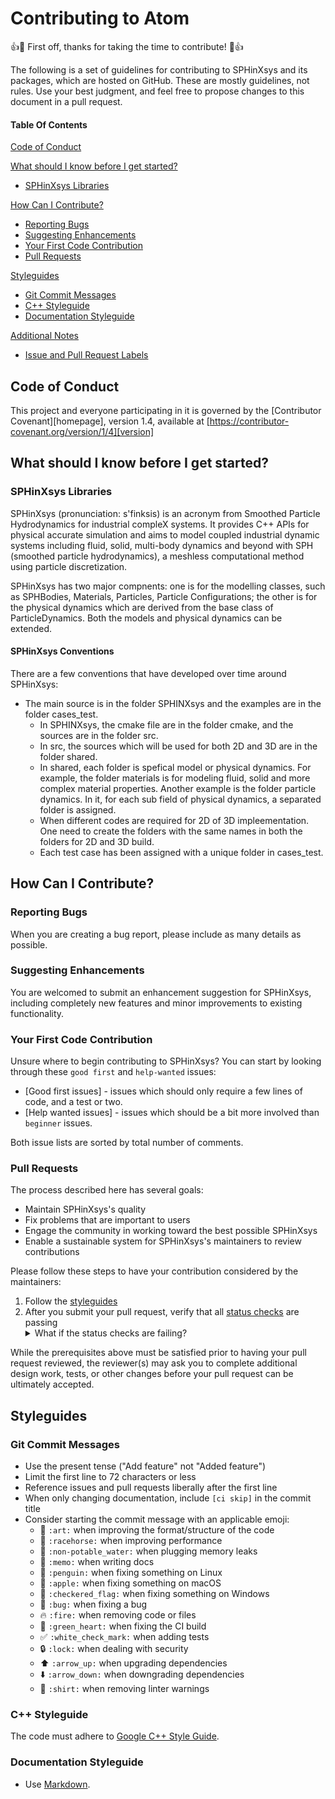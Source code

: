 # Contributing to Atom

:+1::tada: First off, thanks for taking the time to contribute! :tada::+1:

The following is a set of guidelines for contributing to SPHinXsys and its packages, 
which are hosted on GitHub. These are mostly guidelines, not rules. 
Use your best judgment, and feel free to propose changes to this document in a pull request.

#### Table Of Contents

[Code of Conduct](#code-of-conduct)

[What should I know before I get started?](#what-should-i-know-before-i-get-started)
  * [SPHinXsys Libraries](#sphinxsys-libraries)

[How Can I Contribute?](#how-can-i-contribute)
  * [Reporting Bugs](#reporting-bugs)
  * [Suggesting Enhancements](#suggesting-enhancements)
  * [Your First Code Contribution](#your-first-code-contribution)
  * [Pull Requests](#pull-requests)

[Styleguides](#styleguides)
  * [Git Commit Messages](#git-commit-messages)
  * [C++ Styleguide](#javascript-styleguide)
  * [Documentation Styleguide](#documentation-styleguide)

[Additional Notes](#additional-notes)
  * [Issue and Pull Request Labels](#issue-and-pull-request-labels)

## Code of Conduct

This project and everyone participating in it is governed by the [Contributor Covenant][homepage], 
version 1.4, available at [https://contributor-covenant.org/version/1/4][version]

## What should I know before I get started?

### SPHinXsys Libraries

SPHinXsys (pronunciation: s'finksis) is an acronym from Smoothed Particle Hydrodynamics 
for industrial compleX systems. It provides C++ APIs for physical accurate simulation and 
aims to model coupled industrial dynamic systems including fluid, solid, multi-body dynamics 
and beyond with SPH (smoothed particle hydrodynamics), 
a meshless computational method using particle discretization.

SPHinXsys has two major compnents: one is for the modelling classes, 
such as SPHBodies, Materials, Particles, Particle Configurations; 
the other is for the physical dynamics which are derived from the base class of ParticleDynamics. 
Both the models and physical dynamics can be extended.

#### SPHinXsys Conventions

There are a few conventions that have developed over time around SPHinXsys:

* The main source is in the folder SPHINXsys and the examples are in the folder cases_test.
    * In SPHINXsys, the cmake file are in the folder cmake, and the sources are in the folder src.
    * In src, the sources which will be used for both 2D and 3D are in the folder shared.
    * In shared, each folder is spefical model or physical dynamics. 
	For example, the folder materials is for modeling fluid, solid and more complex material properties. 
	Another example is the folder particle dynamics. In it, for each sub field of physical dynamics, 
	a separated folder is assigned.
    * When different codes are required for 2D of 3D impleementation. 
	One need to create the folders with the same names in both the folders for 2D and 3D build.
    * Each test case has been assigned with a unique folder in cases_test.

## How Can I Contribute?

### Reporting Bugs

When you are creating a bug report, please include as many details as possible. 

### Suggesting Enhancements

You are welcomed to submit an enhancement suggestion for SPHinXsys, 
including completely new features and minor improvements to existing functionality. 

### Your First Code Contribution

Unsure where to begin contributing to SPHinXsys? 
You can start by looking through these `good first` and `help-wanted` issues:

* [Good first issues] - issues which should only require a few lines of code, and a test or two.
* [Help wanted issues] - issues which should be a bit more involved than `beginner` issues.

Both issue lists are sorted by total number of comments. 

### Pull Requests

The process described here has several goals:

- Maintain SPHinXsys's quality
- Fix problems that are important to users
- Engage the community in working toward the best possible SPHinXsys
- Enable a sustainable system for SPHinXsys's maintainers to review contributions

Please follow these steps to have your contribution considered by the maintainers:

1. Follow the [styleguides](#styleguides)
2. After you submit your pull request, 
verify that all [status checks](https://help.github.com/articles/about-status-checks/) 
are passing <details><summary>What if the status checks are failing?</summary>If a status check is failing, 
and you believe that the failure is unrelated to your change, 
please leave a comment on the pull request explaining why you believe the failure is unrelated. 
A maintainer will re-run the status check for you. 
If we conclude that the failure was a false positive, 
then we will open an issue to track that problem with our status check suite.</details>

While the prerequisites above must be satisfied prior to having your pull request reviewed, 
the reviewer(s) may ask you to complete additional design work, tests, 
or other changes before your pull request can be ultimately accepted.

## Styleguides

### Git Commit Messages

* Use the present tense ("Add feature" not "Added feature")
* Limit the first line to 72 characters or less
* Reference issues and pull requests liberally after the first line
* When only changing documentation, include `[ci skip]` in the commit title
* Consider starting the commit message with an applicable emoji:
    * :art: `:art:` when improving the format/structure of the code
    * :racehorse: `:racehorse:` when improving performance
    * :non-potable_water: `:non-potable_water:` when plugging memory leaks
    * :memo: `:memo:` when writing docs
    * :penguin: `:penguin:` when fixing something on Linux
    * :apple: `:apple:` when fixing something on macOS
    * :checkered_flag: `:checkered_flag:` when fixing something on Windows
    * :bug: `:bug:` when fixing a bug
    * :fire: `:fire:` when removing code or files
    * :green_heart: `:green_heart:` when fixing the CI build
    * :white_check_mark: `:white_check_mark:` when adding tests
    * :lock: `:lock:` when dealing with security
    * :arrow_up: `:arrow_up:` when upgrading dependencies
    * :arrow_down: `:arrow_down:` when downgrading dependencies
    * :shirt: `:shirt:` when removing linter warnings

### C++ Styleguide

The code must adhere to [Google C++ Style Guide](https://google.github.io/styleguide/cppguide.html).

### Documentation Styleguide

* Use [Markdown](https://daringfireball.net/projects/markdown).